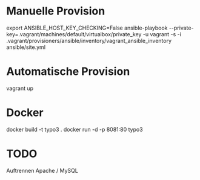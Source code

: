 # Manuelle Provision
export ANSIBLE_HOST_KEY_CHECKING=False
ansible-playbook --private-key=.vagrant/machines/default/virtualbox/private_key -u vagrant -s -i .vagrant/provisioners/ansible/inventory/vagrant_ansible_inventory ansible/site.yml

# Automatische Provision
vagrant up

# Docker
docker build -t typo3 .
docker run -d -p 8081:80 typo3

# TODO

Auftrennen Apache / MySQL

